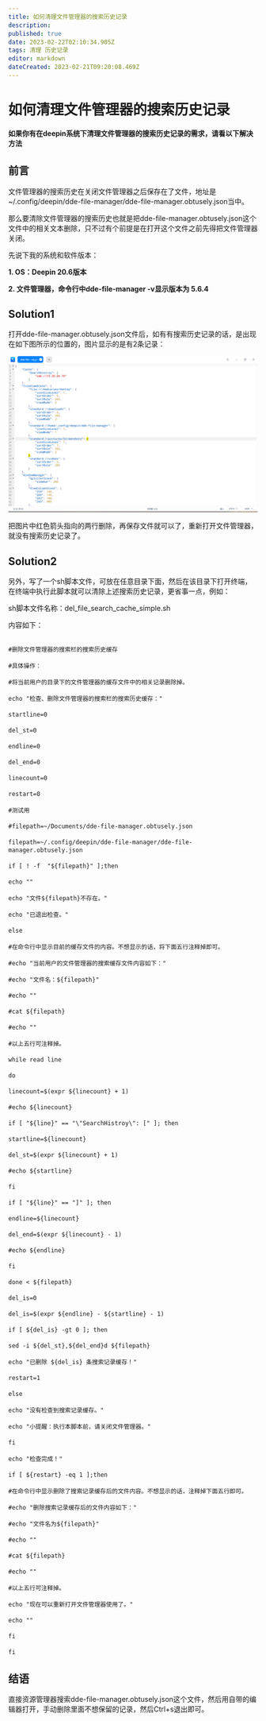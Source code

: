 ```yaml
---
title: 如何清理文件管理器的搜索历史记录
description: 
published: true
date: 2023-02-22T02:10:34.905Z
tags: 清理 历史记录
editor: markdown
dateCreated: 2023-02-21T09:20:08.469Z
---
```


# 如何清理文件管理器的搜索历史记录  


**如果你有在deepin系统下清理文件管理器的搜索历史记录的需求，请看以下解决方法**  


## 前言

文件管理器的搜索历史在关闭文件管理器之后保存在了文件，地址是~/.config/deepin/dde-file-manager/dde-file-manager.obtusely.json当中。

那么要清除文件管理器的搜索历史也就是把dde-file-manager.obtusely.json这个文件中的相关文本删除，只不过有个前提是在打开这个文件之前先得把文件管理器关闭。



先说下我的系统和软件版本：

**1. OS：Deepin 20.6版本**

**2. 文件管理器，命令行中dde-file-manager -v显示版本为 5.6.4**

## Solution1
打开dde-file-manager.obtusely.json文件后，如有有搜索历史记录的话，是出现在如下图所示的位置的，图片显示的是有2条记录：

![历史记录.png](/历史记录.png)


把图片中红色箭头指向的两行删除，再保存文件就可以了，重新打开文件管理器，就没有搜索历史记录了。


## Solution2

另外，写了一个sh脚本文件，可放在任意目录下面，然后在该目录下打开终端，在终端中执行此脚本就可以清除上述搜索历史记录，更省事一点，例如：

sh脚本文件名称：del_file_search_cache_simple.sh

内容如下：

```#!/bin/bash

#删除文件管理器的搜索栏的搜索历史缓存

#具体操作：

#将当前用户的目录下的文件管理器的缓存文件中的相关记录删除掉。

echo "检查、删除文件管理器的搜索栏的搜索历史缓存："

startline=0

del_st=0

endline=0

del_end=0

linecount=0

restart=0

#测试用

#filepath=~/Documents/dde-file-manager.obtusely.json

filepath=~/.config/deepin/dde-file-manager/dde-file-manager.obtusely.json

if [ ! -f  "${filepath}" ];then

echo ""

echo "文件${filepath}不存在。"

echo "已退出检查。"

else

#在命令行中显示目前的缓存文件的内容。不想显示的话，将下面五行注释掉即可。

#echo "当前用户的文件管理器的搜索缓存文件内容如下："

#echo "文件名：${filepath}"

#echo ""

#cat ${filepath}

#echo ""

#以上五行可注释掉。

while read line

do

linecount=$(expr ${linecount} + 1)

#echo ${linecount}

if [ "${line}" == "\"SearchHistroy\": [" ]; then

startline=${linecount}

del_st=$(expr ${linecount} + 1)

#echo ${startline}

fi

if [ "${line}" == "]" ]; then

endline=${linecount}

del_end=$(expr ${linecount} - 1)

#echo ${endline}

fi

done < ${filepath}

del_is=0

del_is=$(expr ${endline} - ${startline} - 1)

if [ ${del_is} -gt 0 ]; then

sed -i ${del_st},${del_end}d ${filepath}

echo "已删除 ${del_is} 条搜索记录缓存！"

restart=1

else

echo "没有检查到搜索记录缓存。"

echo "小提醒：执行本脚本前，请关闭文件管理器。"

fi

echo "检查完成！"

if [ ${restart} -eq 1 ];then

#在命令行中显示删除了搜索记录缓存后的文件内容。不想显示的话，注释掉下面五行即可。

#echo "删除搜索记录缓存后的文件内容如下："

#echo "文件名为${filepath}"

#echo ""

#cat ${filepath}

#echo ""

#以上五行可注释掉。

echo "现在可以重新打开文件管理器使用了。"

echo ""

fi

fi
```
## 结语

直接资源管理器搜索dde-file-manager.obtusely.json这个文件，然后用自带的编辑器打开，手动删除里面不想保留的记录，然后Ctrl+s退出即可。
